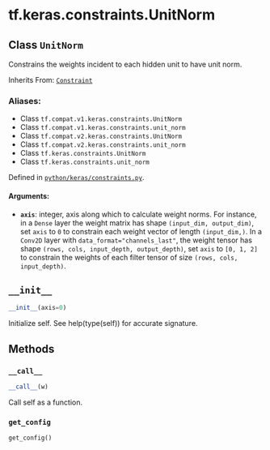 <div itemscope itemtype="http://developers.google.com/ReferenceObject">
<meta itemprop="name" content="tf.keras.constraints.UnitNorm" />
<meta itemprop="path" content="Stable" />
<meta itemprop="property" content="__call__"/>
<meta itemprop="property" content="__init__"/>
<meta itemprop="property" content="get_config"/>
</div>

# tf.keras.constraints.UnitNorm

## Class `UnitNorm`

Constrains the weights incident to each hidden unit to have unit norm.

Inherits From: [`Constraint`](../../../tf/keras/constraints/Constraint.md)

### Aliases:

* Class `tf.compat.v1.keras.constraints.UnitNorm`
* Class `tf.compat.v1.keras.constraints.unit_norm`
* Class `tf.compat.v2.keras.constraints.UnitNorm`
* Class `tf.compat.v2.keras.constraints.unit_norm`
* Class `tf.keras.constraints.UnitNorm`
* Class `tf.keras.constraints.unit_norm`



Defined in [`python/keras/constraints.py`](/code/stable/tensorflow/python/keras/constraints.py).

<!-- Placeholder for "Used in" -->


#### Arguments:


* <b>`axis`</b>: integer, axis along which to calculate weight norms.
    For instance, in a `Dense` layer the weight matrix
    has shape `(input_dim, output_dim)`,
    set `axis` to `0` to constrain each weight vector
    of length `(input_dim,)`.
    In a `Conv2D` layer with `data_format="channels_last"`,
    the weight tensor has shape
    `(rows, cols, input_depth, output_depth)`,
    set `axis` to `[0, 1, 2]`
    to constrain the weights of each filter tensor of size
    `(rows, cols, input_depth)`.

<h2 id="__init__"><code>__init__</code></h2>

``` python
__init__(axis=0)
```

Initialize self.  See help(type(self)) for accurate signature.




## Methods

<h3 id="__call__"><code>__call__</code></h3>

``` python
__call__(w)
```

Call self as a function.


<h3 id="get_config"><code>get_config</code></h3>

``` python
get_config()
```






